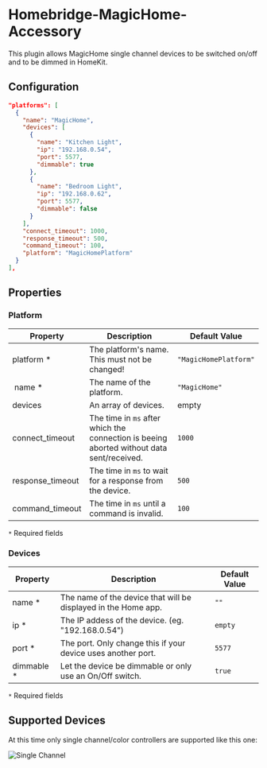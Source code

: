 # Homebridge-MagicHome-Accessory

This plugin allows MagicHome single channel devices to be switched on/off and to be dimmed in HomeKit.

## Configuration

```json
"platforms": [
  {
    "name": "MagicHome",
    "devices": [
      {
        "name": "Kitchen Light",
        "ip": "192.168.0.54",
        "port": 5577,
        "dimmable": true
      },
      {
        "name": "Bedroom Light",
        "ip": "192.168.0.62",
        "port": 5577,
        "dimmable": false
      }
    ],
    "connect_timeout": 1000,
    "response_timeout": 500,
    "command_timeout": 100,
    "platform": "MagicHomePlatform"
  }
],
```

## Properties

### Platform

| Property                   | Description                                                                               | Default Value            |
| -------------------------- | ----------------------------------------------------------------------------------------- | ------------------------ |
| platform *                 | The platform's name. This must not be changed!                                            | `"MagicHomePlatform"`    |
| name *                     | The name of the platform.                                                                 | `"MagicHome"`            |
| devices                    | An array of devices.                                                                      | empty                    |
| connect_timeout            | The time in `ms` after which the connection is beeing aborted without data sent/received. | `1000`                   |
| response_timeout           | The time in `ms` to wait for a response from the device.                                  | `500`                    |
| command_timeout            | The time in `ms` until a command is invalid.                                              | `100`                    |

`*` Required fields

### Devices

| Property   | Description                                                    | Default Value |
| ---------- | -------------------------------------------------------------- | ------------- |
| name *     | The name of the device that will be displayed in the Home app. | `""`          |
| ip *       | The IP addess of the device. (eg. "192.168.0.54")              | `empty`       |
| port *     | The port. Only change this if your device uses another port.   | `5577`        |
| dimmable * | Let the device be dimmable or only use an On/Off switch.       | `true`        |

`*` Required fields

## Supported Devices

At this time only single channel/color controllers are supported like this one:

![Single Channel](./.docs/single-channel.jpeg)